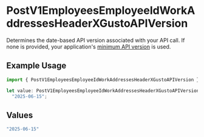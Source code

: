 # PostV1EmployeesEmployeeIdWorkAddressesHeaderXGustoAPIVersion

Determines the date-based API version associated with your API call. If none is provided, your application's [minimum API version](https://docs.gusto.com/embedded-payroll/docs/api-versioning#minimum-api-version) is used.

## Example Usage

```typescript
import { PostV1EmployeesEmployeeIdWorkAddressesHeaderXGustoAPIVersion } from "@gusto/embedded-api/models/operations/postv1employeesemployeeidworkaddresses.js";

let value: PostV1EmployeesEmployeeIdWorkAddressesHeaderXGustoAPIVersion =
  "2025-06-15";
```

## Values

```typescript
"2025-06-15"
```